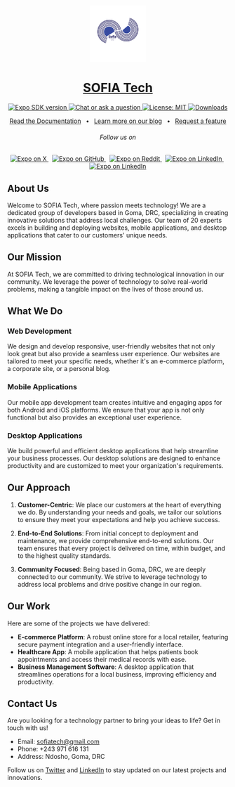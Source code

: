 <!-- Banner Image -->

<p align="center">
  <a href="https://github.com/organizations/sofiatechnology/">
    <img alt="SOFIA Tech logo" height="128" src="../media/sofia-tech.png">
    <h1 align="center">SOFIA Tech</h1>
  </a>
</p>

<p align="center">
   <a aria-label="SDK version" href="https://www.npmjs.com/package/expo" target="_blank">
    <img alt="Expo SDK version" src="https://img.shields.io/npm/v/expo.svg?style=flat-square&label=SDK&labelColor=000000&color=4630EB" />
  </a>
  <a aria-label="Chat or ask a question" href="https://chat.expo.dev" target="_blank">
    <img alt="Chat or ask a question" src="https://img.shields.io/discord/695411232856997968.svg?style=flat-square&labelColor=000000&color=4630EB&logo=discord&logoColor=FFFFFF&label=Chat%20with%20us" />
  </a>
  <a aria-label="Expo is free to use" href="https://github.com/expo/expo/blob/main/LICENSE" target="_blank">
    <img alt="License: MIT" src="https://img.shields.io/badge/License-MIT-success.svg?style=flat-square&color=33CC12" target="_blank" />
  </a>
  <a aria-label="expo downloads" href="http://www.npmtrends.com/expo" target="_blank">
    <img alt="Downloads" src="https://img.shields.io/npm/dm/expo.svg?style=flat-square&labelColor=gray&color=33CC12&label=Downloads" />
  </a>
</p>

<p align="center">
  <a aria-label="expo documentation" href="https://docs.expo.dev">Read the Documentation</a>
&ensp;•&ensp;
  <a aria-label="expo documentation" href="https://expo.dev/blog">Learn more on our blog</a>
&ensp;•&ensp;
  <a aria-label="expo documentation" href="https://expo.canny.io/feature-requests">Request a feature</a>
</p>

<h6 align="center">Follow us on</h6>
<p align="center">
  <a aria-label="Follow @expo on X" href="https://x.com/intent/follow?screen_name=expo" target="_blank">
    <img alt="Expo on X" src="https://img.shields.io/badge/X-000000?style=for-the-badge&logo=x&logoColor=white" target="_blank" />
  </a>&nbsp;
  <a aria-label="Follow @expo on GitHub" href="https://github.com/sofiatechnology" target="_blank">
    <img alt="Expo on GitHub" src="https://img.shields.io/badge/GitHub-222222?style=for-the-badge&logo=github&logoColor=white" target="_blank" />
  </a>&nbsp;
  <a aria-label="Follow @expo on Reddit" href="https://www.reddit.com/r/expo/" target="_blank">
    <img alt="Expo on Reddit" src="https://img.shields.io/badge/Reddit-FF4500?style=for-the-badge&logo=reddit&logoColor=white" target="_blank" />
  </a>&nbsp;
  <a aria-label="Follow @expo on Bluesky" href="https://bsky.app/profile/expo.dev" target="_blank">
    <img alt="Expo on LinkedIn" src="https://img.shields.io/badge/Bluesky-1DA1F2?style=for-the-badge&logo=bluesky&logoColor=white" target="_blank" />
  </a>&nbsp;
  <a aria-label="Follow @expo on LinkedIn" href="https://www.linkedin.com/company/expo-dev" target="_blank">
    <img alt="Expo on LinkedIn" src="https://img.shields.io/badge/LinkedIn-0077B5?style=for-the-badge&logo=linkedin&logoColor=white" target="_blank" />
  </a>
</p>



## About Us

Welcome to SOFIA Tech, where passion meets technology! We are a dedicated group of developers based in Goma, DRC, specializing in creating innovative solutions that address local challenges. Our team of 20 experts excels in building and deploying websites, mobile applications, and desktop applications that cater to our customers' unique needs.

## Our Mission

At SOFIA Tech, we are committed to driving technological innovation in our community. We leverage the power of technology to solve real-world problems, making a tangible impact on the lives of those around us.

## What We Do

### Web Development

We design and develop responsive, user-friendly websites that not only look great but also provide a seamless user experience. Our websites are tailored to meet your specific needs, whether it's an e-commerce platform, a corporate site, or a personal blog.

### Mobile Applications

Our mobile app development team creates intuitive and engaging apps for both Android and iOS platforms. We ensure that your app is not only functional but also provides an exceptional user experience.

### Desktop Applications

We build powerful and efficient desktop applications that help streamline your business processes. Our desktop solutions are designed to enhance productivity and are customized to meet your organization's requirements.

## Our Approach

1. **Customer-Centric**: We place our customers at the heart of everything we do. By understanding your needs and goals, we tailor our solutions to ensure they meet your expectations and help you achieve success.

2. **End-to-End Solutions**: From initial concept to deployment and maintenance, we provide comprehensive end-to-end solutions. Our team ensures that every project is delivered on time, within budget, and to the highest quality standards.

3. **Community Focused**: Being based in Goma, DRC, we are deeply connected to our community. We strive to leverage technology to address local problems and drive positive change in our region.

## Our Work

Here are some of the projects we have delivered:

- **E-commerce Platform**: A robust online store for a local retailer, featuring secure payment integration and a user-friendly interface.
- **Healthcare App**: A mobile application that helps patients book appointments and access their medical records with ease.
- **Business Management Software**: A desktop application that streamlines operations for a local business, improving efficiency and productivity.

## Contact Us

Are you looking for a technology partner to bring your ideas to life? Get in touch with us!

- Email: sofiatech@gmail.com
- Phone: +243 971 616 131
- Address: Ndosho, Goma, DRC

Follow us on [Twitter](https://twitter.com/SofiaGomaDRC) and [LinkedIn](https://www.linkedin.com/company/sofia-goma-drc) to stay updated on our latest projects and innovations.


